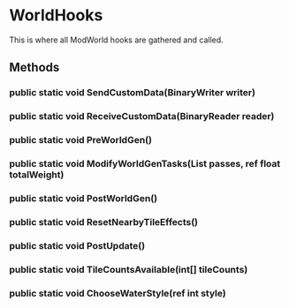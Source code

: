 # WorldHooks

This is where all ModWorld hooks are gathered and called.

## Methods

### public static void SendCustomData(BinaryWriter writer)

### public static void ReceiveCustomData(BinaryReader reader)

### public static void PreWorldGen()

### public static void ModifyWorldGenTasks(List<GenPass> passes, ref float totalWeight)

### public static void PostWorldGen()

### public static void ResetNearbyTileEffects()

### public static void PostUpdate()

### public static void TileCountsAvailable(int[] tileCounts)

### public static void ChooseWaterStyle(ref int style)